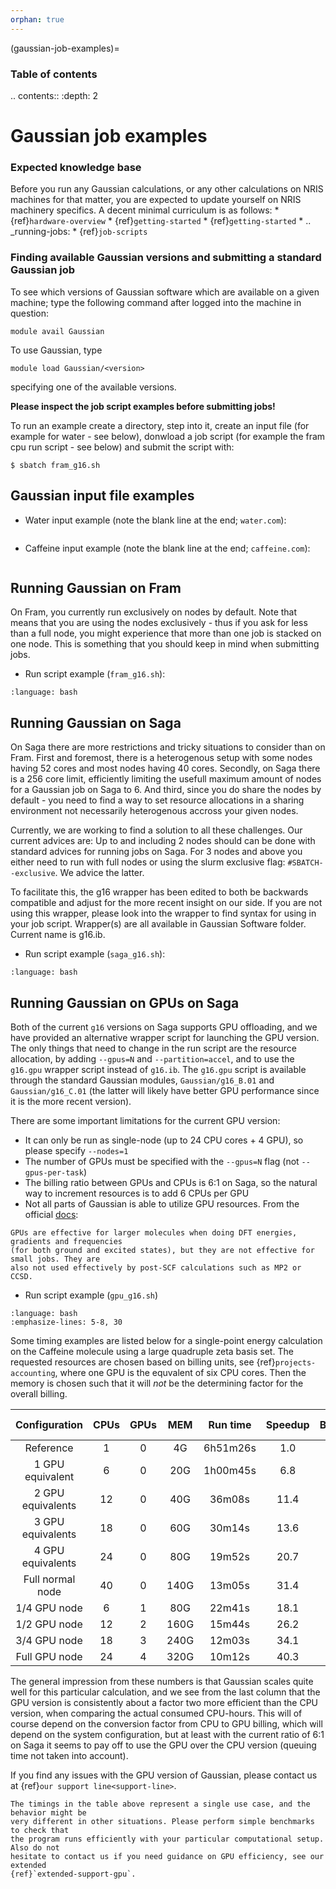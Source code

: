 ```yaml
---
orphan: true
---
```


(gaussian-job-examples)=

### Table of contents

.. contents:: :depth: 2


# Gaussian job examples

### Expected knowledge base

Before you run any Gaussian calculations, or any other calculations on NRIS machines for that matter, you are expected to update yourself on NRIS machinery specifics. A decent minimal curriculum is as follows:
	* {ref}`hardware-overview`
	* {ref}`getting-started`
	* {ref}`getting-started`
	* .. _running-jobs:
	* {ref}`job-scripts`

### Finding available Gaussian versions and submitting a standard Gaussian job
To see which versions of Gaussian software which are available on a given machine; type the following command after logged into the machine in question:

    module avail Gaussian

To use Gaussian, type

    module load Gaussian/<version>

specifying one of the available versions.

**Please inspect the job script examples before submitting jobs!**

To run an example create a directory, step into it, create an input file (for example for water - see below), donwload a job script (for example the fram cpu run script - see below) and submit the script with:

	$ sbatch fram_g16.sh


## Gaussian input file examples

- Water input example (note the blank line at the end; `water.com`):

```{literalinclude} water.com
```

- Caffeine input example (note the blank line at the end; `caffeine.com`):

```{literalinclude} caffeine.com
```

## Running Gaussian on Fram

On Fram, you currently run exclusively on nodes by default. Note that means that you are using the nodes exclusively - thus if you ask for less than a full node, you might experience that more than one job is stacked on one node. This is something that you should keep in mind when submitting jobs.


- Run script example (`fram_g16.sh`):

```{literalinclude} fram_g16.sh
:language: bash
```


## Running Gaussian on Saga

On Saga there are more restrictions and tricky situations to consider than on Fram. First and foremost, there is a heterogenous setup with some nodes having 52 cores and most nodes having 40 cores. Secondly, on Saga there is a 256 core limit, efficiently limiting the usefull maximum amount of nodes for a Gaussian job on Saga to 6. And third, since you do share the nodes by default - you need to find a way to set resource allocations in a sharing environment not necessarily heterogenous accross your given nodes.

Currently, we are working to find a solution to all these challenges. Our current advices are:
Up to and including 2 nodes should can be done with standard advices for running jobs on Saga.
For 3 nodes and above you either need to run with full nodes or using the slurm exclusive flag:  `#SBATCH--exclusive`. We advice the latter.  

To facilitate this, the g16 wrapper has been edited to both be backwards compatible and adjust for the more recent insight on our side. If you are not using this wrapper, please look into the wrapper to find syntax for using in your job script. Wrapper(s) are all available in Gaussian Software folder. Current name is g16.ib.

 
- Run script example (`saga_g16.sh`):

```{literalinclude} saga_g16.sh
:language: bash
```



## Running Gaussian on GPUs on Saga

Both of the current `g16` versions on Saga supports GPU offloading, and we have provided
an alternative wrapper script for launching the GPU version. The only things that
need to change in the run script are the resource allocation, by adding `--gpus=N`
and `--partition=accel`, and to use the `g16.gpu` wrapper script instead of `g16.ib`.
The `g16.gpu` script is available through the standard Gaussian modules, `Gaussian/g16_B.01`
and `Gaussian/g16_C.01` (the latter will likely have better GPU performance since it is
the more recent version).

There are some important limitations for the current GPU version:

- It can only be run as single-node (up to 24 CPU cores + 4 GPU), so please specify `--nodes=1`
- The number of GPUs must be specified with the `--gpus=N` flag (not `--gpus-per-task`)
- The billing ratio between GPUs and CPUs is 6:1 on Saga, so the natural way to increment
resources is to add 6 CPUs per GPU
- Not all parts of Gaussian is able to utilize GPU resources. From the official [docs](https://gaussian.com/gpu/):
```text
GPUs are effective for larger molecules when doing DFT energies, gradients and frequencies
(for both ground and excited states), but they are not effective for small jobs. They are
also not used effectively by post-SCF calculations such as MP2 or CCSD.
```

 - Run script example (`gpu_g16.sh`)
```{literalinclude} gpu_g16.sh
:language: bash
:emphasize-lines: 5-8, 30
```


Some timing examples are listed below for a single-point energy calculation on the
Caffeine molecule using a large quadruple zeta basis set. The requested resources are
chosen based on billing units, see {ref}`projects-accounting`, where one GPU is the
equvalent of six CPU cores. Then the memory is chosen such that it will *not* be the
determining factor for the overall billing.

|   Configuration        | CPUs     | GPUs   | MEM       | Run time      | Speedup   | Billing   | CPU-hrs      |
|:----------------------:|:--------:|:------:|:---------:|:-------------:|:---------:|:---------:|:------------:|
|   Reference            | 1        | 0      |      4G   |  6h51m26s     |   1.0     |     1     |    6.9       |
|   1 GPU equivalent     | 6        | 0      |     20G   |  1h00m45s     |   6.8     |     6     |    6.1       |
|   2 GPU equivalents    | 12       | 0      |     40G   |    36m08s     |  11.4     |    12     |    7.2       |
|   3 GPU equivalents    | 18       | 0      |     60G   |    30m14s     |  13.6     |    18     |    9.1       |
|   4 GPU equivalents    | 24       | 0      |     80G   |    19m52s     |  20.7     |    24     |    7.9       |
|   Full normal node     | 40       | 0      |    140G   |    13m05s     |  31.4     |    40     |    8.7       |
|   1/4 GPU node         | 6        | 1      |     80G   |    22m41s     |  18.1     |     6     |    2.3       |
|   1/2 GPU node         | 12       | 2      |    160G   |    15m44s     |  26.2     |    12     |    3.1       |
|   3/4 GPU node         | 18       | 3      |    240G   |    12m03s     |  34.1     |    18     |    3.6       |
|   Full GPU node        | 24       | 4      |    320G   |    10m12s     |  40.3     |    24     |    4.1       |

The general impression from these numbers is that Gaussian scales quite well for this
particular calculation, and we see from the last column that the GPU version is
consistently about a factor two more efficient than the CPU version, when comparing
the actual consumed CPU-hours. This will of course depend on the conversion factor from
CPU to GPU billing, which will depend on the system configuration, but at least with
the current ratio of 6:1 on Saga it seems to pay off to use the GPU over the CPU
version (queuing time not taken into account).

If you find any issues with the GPU version of Gaussian, please contact us at {ref}`our support line<support-line>`.

```{note}
The timings in the table above represent a single use case, and the behavior might be
very different in other situations. Please perform simple benchmarks to check that
the program runs efficiently with your particular computational setup. Also do not
hesitate to contact us if you need guidance on GPU efficiency, see our extended
{ref}`extended-support-gpu`.
```


